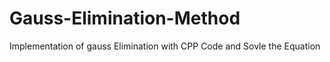 # Gauss-Elimination-Method
Implementation of gauss Elimination with CPP Code and Sovle the Equation
